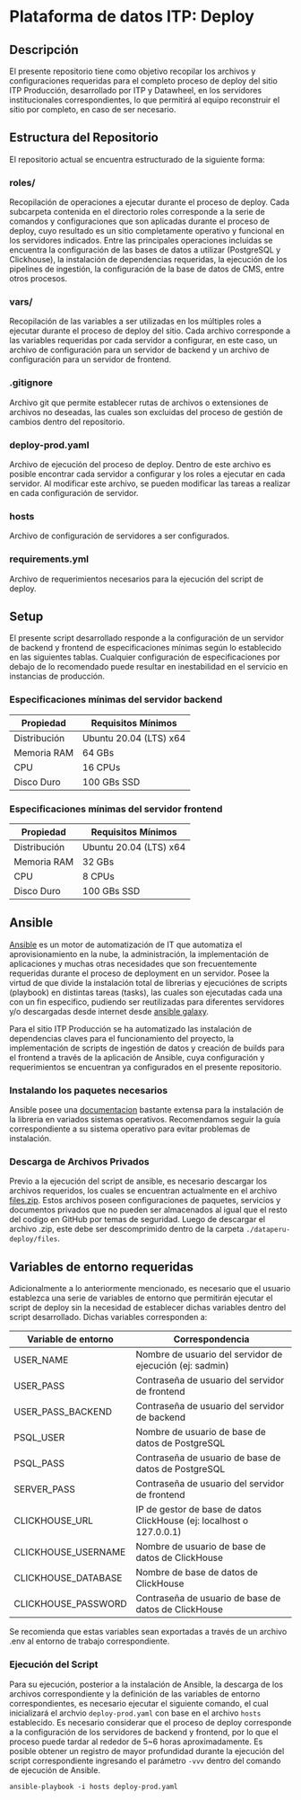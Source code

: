 # Plataforma de datos ITP: Deploy

## Descripción

El presente repositorio tiene como objetivo recopilar los archivos y configuraciones requeridas para el completo proceso de deploy del sitio ITP Producción, desarrollado por ITP y Datawheel, en los servidores institucionales correspondientes, lo que permitirá al equipo reconstruir el sitio por completo, en caso de ser necesario.

## Estructura del Repositorio

El repositorio actual se encuentra estructurado de la siguiente forma:

### roles/

Recopilación de operaciones a ejecutar durante el proceso de deploy. Cada subcarpeta contenida en el directorio roles corresponde a la serie de comandos y configuraciones que son aplicadas durante el proceso de deploy, cuyo resultado es un sitio completamente operativo y funcional en los servidores indicados. Entre las principales operaciones incluidas se encuentra la configuración de las bases de datos a utilizar (PostgreSQL y Clickhouse), la instalación de dependencias requeridas, la ejecución de los pipelines de ingestión, la configuración de la base de datos de CMS, entre otros procesos.

### vars/

Recopilación de las variables a ser utilizadas en los múltiples roles a ejecutar durante el proceso de deploy del sitio. Cada archivo corresponde a las variables requeridas por cada servidor a configurar, en este caso, un archivo de configuración para un servidor de backend y un archivo de configuración para un servidor de frontend.

### .gitignore

Archivo git que permite establecer rutas de archivos o extensiones de archivos no deseadas, las cuales son excluidas del proceso de gestión de cambios dentro del repositorio.

### deploy-prod.yaml

Archivo de ejecución del proceso de deploy. Dentro de este archivo es posible encontrar cada servidor a configurar y los roles a ejecutar en cada servidor. Al modificar este archivo, se pueden modificar las tareas a realizar en cada configuración de servidor.

### hosts

Archivo de configuración de servidores a ser configurados.

### requirements.yml

Archivo de requerimientos necesarios para la ejecución del script de deploy.

## Setup

El presente script desarrollado responde a la configuración de un servidor de backend y frontend de especificaciones mínimas según lo establecido en las siguientes tablas. Cualquier configuración de especificaciones por debajo de lo recomendado puede resultar en inestabilidad en el servicio en instancias de producción.

### Especificaciones mínimas del servidor backend

| Propiedad              | Requisitos Mínimos     |
| ---------------------- |------------------------|
| Distribución           | Ubuntu 20.04 (LTS) x64 |
| Memoria RAM            | 64 GBs                 |
| CPU                    | 16 CPUs                |
| Disco Duro             | 100 GBs SSD            |

### Especificaciones mínimas del servidor frontend

| Propiedad              | Requisitos Mínimos     |
| ---------------------- |------------------------|
| Distribución           | Ubuntu 20.04 (LTS) x64 |
| Memoria RAM            | 32 GBs                 |
| CPU                    | 8 CPUs                 |
| Disco Duro             | 100 GBs SSD            |

## Ansible
[Ansible](https://www.ansible.com/) es un motor de automatización de IT que automatiza el aprovisionamiento en la nube, la administración, la implementación de aplicaciones y muchas otras necesidades que son frecuentemente requeridas durante el proceso de deployment en un servidor. Posee la virtud de que divide la instalación total de librerias y ejecuciónes de scripts (playbook) en distintas tareas (tasks), las cuales son ejecutadas cada una con un fin especifico, pudiendo ser reutilizadas para diferentes servidores y/o descargadas desde internet desde [ansible galaxy](https://galaxy.ansible.com/).

Para el sitio ITP Producción se ha automatizado las instalación de dependencias claves para el funcionamiento del proyecto, la implementación de scripts de ingestión de datos y creación de builds para el frontend a través de la aplicación de Ansible, cuya configuración y requerimientos se encuentran ya configurados en el presente repositorio.

### Instalando los paquetes necesarios

Ansible posee una [documentacion](https://docs.ansible.com/ansible/latest/installation_guide/intro_installation.html) bastante extensa para la instalación de la libreria en variados sistemas operativos. Recomendamos seguir la guía correspondiente a su sistema operativo para evitar problemas de instalación.

### Descarga de Archivos Privados

Previo a la ejecución del script de ansible, es necesario descargar los archivos requeridos, los cuales se encuentran actualmente en el archivo [files.zip](https://drive.google.com/file/d/14fASnf-E2TD0-PpgI18jJ8yWCJbPdgOm/view?usp=sharing). Estos archivos poseen configuraciones de paquetes, servicios y documentos privados que no pueden ser almacenados al igual que el resto del codigo en GitHub por temas de seguridad. Luego de descargar el archivo .zip, este debe ser descomprimido dentro de la carpeta `./dataperu-deploy/files`.

## Variables de entorno requeridas

Adicionalmente a lo anteriormente mencionado, es necesario que el usuario establezca una serie de variables de entorno que permitirán ejecutar el script de deploy sin la necesidad de establecer dichas variables dentro del script desarrollado. Dichas variables corresponden a:

| Variable de entorno    | Correspondencia                                                      |
| ---------------------- |------------------------                                              |
| USER_NAME              | Nombre de usuario del servidor de ejecución (ej: sadmin)             |
| USER_PASS              | Contraseña de usuario del servidor de frontend                       |
| USER_PASS_BACKEND      | Contraseña de usuario del servidor de backend                        |
| PSQL_USER              | Nombre de usuario de base de datos de PostgreSQL                     |
| PSQL_PASS              | Contraseña de usuario de base de datos de PostgreSQL                 |
| SERVER_PASS            | Contraseña de usuario del servidor de frontend                       |
| CLICKHOUSE_URL         | IP de gestor de base de datos ClickHouse (ej: localhost o 127.0.0.1) |
| CLICKHOUSE_USERNAME    | Nombre de usuario de base de datos de ClickHouse                     |
| CLICKHOUSE_DATABASE    | Nombre de base de datos de ClickHouse                                |
| CLICKHOUSE_PASSWORD    | Contraseña de usuario de base de datos de ClickHouse                 |

Se recomienda que estas variables sean exportadas a través de un archivo .env al entorno de trabajo correspondiente.

### Ejecución del Script

Para su ejecución, posterior a la instalación de Ansible, la descarga de los archivos correspondiente y la definición de las variables de entorno correspondientes, es necesario ejecutar el siguiente comando, el cual inicializará el archvio `deploy-prod.yaml` con base en el archivo `hosts` establecido. Es necesario considerar que el proceso de deploy corresponde a la configuración de los servidores de backend y frontend, por lo que el proceso puede tardar al rededor de 5~6 horas aproximadamente. Es posible obtener un registro de mayor profundidad durante la ejecución del script correspondiente ingresando el parámetro `-vvv` dentro del comando de ejecución de Ansible.

```
ansible-playbook -i hosts deploy-prod.yaml
```
